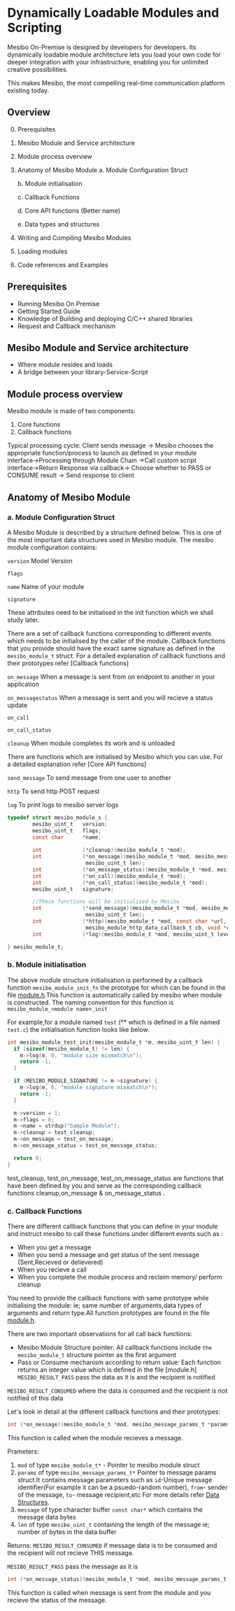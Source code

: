 # Dynamically Loadable Modules and Scripting

Mesibo On-Premise is designed by developers for developers. 
Its dynamically loadable module architecture lets you load your own code for deeper integration with your infrastructure, 
enabling you for unlimited creative possibilities. 

This makes Mesibo, the most compelling real-time communication platform existing today.
<add more>

## Overview
0. Prerequisites
1. Mesibo Module and Service architecture
2. Module process overview
3. Anatomy of Mesibo Module
   a. Module Configuration Struct
   
   b. Module initialisation
   
   c. Callback Functions
   
   d. Core API functions (Better name)
   
   e. Data types and structures
4. Writing and Compiling Mesibo Modules 
5. Loading modules
5. Code references and Examples

## Prerequisites 
- Running Mesibo On Premise
- Getting Started Guide
- Knowledge of Building and deploying C/C++ shared libraries
- Request and Callback mechanism
<Explain>

## Mesibo Module and Service architecture 
- Where module resides and loads
- A bridge between your library-Service-Script
<diagram>
   <Explain>

## Module process overview
Mesibo module is made of two components:
1. Core functions
2. Callback functions

Typical processing cycle:
Client sends message → Mesibo chooses the appropriate function/process to launch as defined in your module interface→Processing through Module Chain →Call custom script interface→Return Response via callback→ Choose whether to PASS or CONSUME result → Send response to client
<diagram>
   <Explain>

## Anatomy of Mesibo Module

### a. Module Configuration Struct
A Mesibo Module is described by a structure defined below. This is one of the most important data structures used in Mesibo module. 
The mesibo module configuration contains:

`version` Model Version

`flags`

`name` Name of your module

`signature`

These attributes need to be initialised in the init function which we shall study later.

There are a set of callback functions corresponding to different events which needs to be initialised by the caller of the module. Callback functions that you provide should have the exact same signature as defined in the `mesibo_module_t` struct.
For a detailed explanation of callback functions and their prototypes refer [Callback functions]

`on_message` When a message is sent from on endpoint to another in your application 

`on_messagestatus` When a message is sent and you will recieve a status update

`on_call`

`on_call_status`

`cleanup` When module completes its work and is unloaded

There are functions which are initialised by Mesibo which you can use. For a detailed explanation  refer [Core API functions]

`send_message` To send message from one user to another

`http` To send http POST request

`log` To print logs to mesibo server logs

```C
typedef struct mesibo_module_s {
        mesibo_uint_t   version;
        mesibo_uint_t   flags;
        const char      *name;
        
        int             (*cleanup)(mesibo_module_t *mod);
        int             (*on_message)(mesibo_module_t *mod, mesibo_message_params_t *params, const char *message,         
                         mesibo_uint_t len);
        int             (*on_message_status)(mesibo_module_t *mod, mesibo_message_params_t *params, mesibo_uint_t  status);
        int             (*on_call)(mesibo_module_t *mod);
        int             (*on_call_status)(mesibo_module_t *mod);
        mesibo_uint_t   signature;

        //These functions will be initialized by Mesibo
        int             (*send_message)(mesibo_module_t *mod, mesibo_message_params_t *params, const char *message, 
                         mesibo_uint_t len);
        int             (*http)(mesibo_module_t *mod, const char *url, const char *post, 
                         mesibo_module_http_data_callback_t cb, void *cbdata, module_http_option_t *opt);
        int             (*log)(mesibo_module_t *mod, mesibo_uint_t level, const char *format, ...);

} mesibo_module_t;

```
### b. Module initialisation
The above module structure initialisation is performed by a callback function `mesibo_module_init_fn` the prototype for which can  be found in the file [module.h]().This function is automatically called by mesibo when module is constructed. The naming convention for this function is `mesibo_module_<module name>_init`

For example,for a module named `test` (** which is defined in a file named `test.c`) the initialisation function looks like below.
```C
int mesibo_module_test_init(mesibo_module_t *m, mesibo_uint_t len) {
  if (sizeof(mesibo_module_t) != len) {
    m->log(m, 0, "module size mismatch\n");
    return -1;
  }

  if (MESIBO_MODULE_SIGNATURE != m->signature) {
    m->log(m, 0, "module signature mismatch\n");
    return -1;
  }

  m->version = 1;
  m->flags = 0;
  m->name = strdup("Sample Module");
  m->cleanup = test_cleanup;
  m->on_message = test_on_message;
  m->on_message_status = test_on_message_status;

  return 0;
}
```
test_cleanup, test_on_message, test_on_message_status are functions that have been defined by you and serve as the corresponding callback functions cleanup,on_message & on_message_status .

### c. Callback Functions
There are different callback functions that you can define in your module and instruct mesibo to call these functions under different events such as : 
- When you get a message
- When you send a message and get status of the sent message (Sent,Recieved or delievered)
- When you recieve a call
- When you complete the module process and reclaim memory/ perform cleanup

You need to provide the callback functions with same prototype while initialising the module: ie; same number of arguments,data types of arguments and return type.All function prototypes are found in the file [module.h]().

There are two important observations for all call back functions:
- Mesibo Module Structure pointer: All callback functions include `the mesibo_module_t` structure pointer as the first argument
- Pass or Consume mechanism according to return value: Each function returns an integer value which is defined in the file [module.h] 
`MESIBO_RESULT_PASS` pass the data as it is and the recipient is notified

`MESIBO_RESULT_CONSUMED` where the data is consumed and the recipient is not notified of this data



Let's look in detail at the different callback functions and their prototypes:

```C
int (*on_message)(mesibo_module_t *mod, mesibo_message_params_t *params, const char *message, mesibo_uint_t len)
```
This function is called when the module recieves a message.

Prameters:
1. `mod` of type `mesibo_module_t*` - Pointer to mesibo module struct
2. `params` of type `mesibo_message_params_t*` Pointer to message params struct.It contains message parameters such as `id`-Unique message identifier(For example it can be a psuedo-random number), `from`- sender of the message, `to`- message recipient,etc For more details refer [Data Structures]().
3. `message` of type character buffer `const char*` which contains the message data bytes
4. `len` of type `mesibo_uint_t` containing the length of the message ie; number of bytes in the data buffer

Returns:
`MESIBO_RESULT_CONSUMED` if message data is to be consumed and the recipient will not recieve THIS message.

`MESIBO_RESULT_PASS` pass the message as it is

```C
int (*on_message_status)(mesibo_module_t *mod, mesibo_message_params_t *params, mesibo_uint_t  status)
```
This function is called when message is sent from the module and you recieve the status of the message.

















